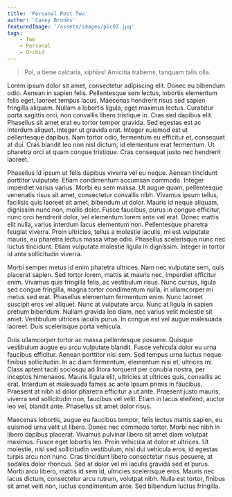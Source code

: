 ```yaml
---
title: 'Personal Post Two'
author: 'Casey Brooks'
featuredImage: '/assets/images/pic02.jpg'
tags: 
    - Two
    - Personal
    - Orchid
---
```


> Pol, a bene calcaria, xiphias! Amicitia trabems, tanquam talis olla.

Lorem ipsum dolor sit amet, consectetur adipiscing elit. Donec eu bibendum odio. Aenean in sapien felis. Pellentesque sem lectus, lobortis elementum felis eget, laoreet tempus lacus. Maecenas hendrerit risus sed sapien fringilla aliquam. Nullam a lobortis ligula, eget maximus lectus. Curabitur porta sagittis orci, non convallis libero tristique in. Cras sed dapibus elit. Phasellus sit amet erat eu tortor tempor gravida. Sed egestas est ac interdum aliquet. Integer ut gravida erat. Integer euismod est ut pellentesque dapibus. Nam tortor odio, fermentum eu efficitur et, consequat at dui. Cras blandit leo non nisl dictum, id elementum erat fermentum. Ut pharetra orci at quam congue tristique. Cras consequat justo nec hendrerit laoreet.

Phasellus id ipsum ut felis dapibus viverra vel eu neque. Aenean tincidunt porttitor vulputate. Etiam condimentum accumsan commodo. Integer imperdiet varius varius. Morbi eu sem massa. Ut augue quam, pellentesque venenatis risus sit amet, consectetur convallis nibh. Vivamus ipsum tellus, facilisis quis laoreet sit amet, bibendum ut dolor. Mauris id neque aliquam, dignissim nunc non, mollis dolor. Fusce faucibus, purus in congue efficitur, nunc orci hendrerit dolor, vel elementum lorem ante vel erat. Donec mattis elit nulla, varius interdum lacus elementum non. Pellentesque pharetra feugiat viverra. Proin ultricies, tellus a molestie iaculis, mi est vulputate mauris, eu pharetra lectus massa vitae odio. Phasellus scelerisque nunc nec luctus tincidunt. Etiam vulputate molestie ligula in dignissim. Integer in tortor id ante sollicitudin viverra.

Morbi semper metus id enim pharetra ultrices. Nam nec vulputate sem, quis placerat sapien. Sed tortor lorem, mattis at mauris nec, imperdiet efficitur enim. Vivamus quis fringilla felis, ac vestibulum risus. Nunc cursus, ligula sed congue fringilla, magna tortor condimentum nulla, in ullamcorper mi metus sed erat. Phasellus elementum fermentum enim. Nunc laoreet suscipit eros vel aliquet. Nunc at vulputate arcu. Nunc at ligula in sapien pretium bibendum. Nullam gravida leo diam, nec varius velit molestie sit amet. Vestibulum ultrices iaculis purus. In congue est vel augue malesuada laoreet. Duis scelerisque porta vehicula.

Duis ullamcorper tortor ac massa pellentesque posuere. Quisque vestibulum augue eu arcu vulputate blandit. Fusce vehicula dolor eu urna faucibus efficitur. Aenean porttitor nisi sem. Sed tempus urna luctus neque finibus sollicitudin. In ac diam fermentum, elementum nisi et, ultrices mi. Class aptent taciti sociosqu ad litora torquent per conubia nostra, per inceptos himenaeos. Mauris ligula elit, ultricies at ultrices quis, convallis ac erat. Interdum et malesuada fames ac ante ipsum primis in faucibus. Praesent at nibh id dolor pharetra efficitur a ut ante. Praesent justo mauris, viverra sed sollicitudin non, faucibus vel velit. Etiam in lacus eleifend, auctor leo vel, blandit ante. Phasellus sit amet dolor risus.

Maecenas lobortis, augue eu faucibus tempor, felis lectus mattis sapien, eu euismod urna velit ut libero. Donec nec commodo tortor. Morbi nec nibh in libero dapibus placerat. Vivamus pulvinar libero sit amet diam volutpat maximus. Fusce eget lobortis leo. Proin vehicula at dolor et ultrices. Ut molestie, nisl sed sollicitudin vestibulum, nisl dui vehicula eros, id egestas turpis arcu non nunc. Cras tincidunt libero consectetur risus posuere, at sodales dolor rhoncus. Sed at dolor vel mi iaculis gravida sed et purus. Morbi arcu libero, mattis id sem id, ultricies scelerisque eros. Mauris nec lacus dictum, consectetur arcu rutrum, volutpat nibh. Nulla est tortor, finibus sit amet velit non, luctus condimentum ante. Sed bibendum luctus fringilla.